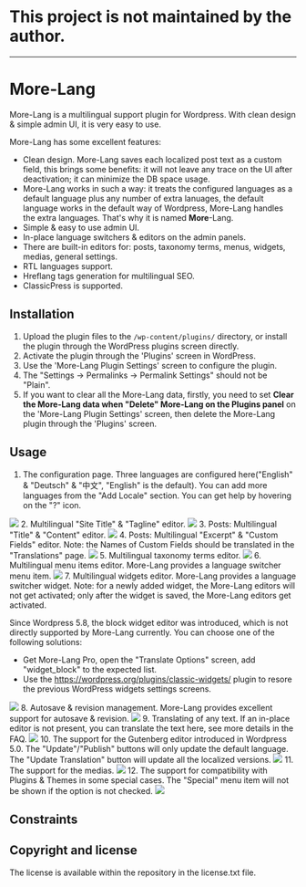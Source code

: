 <h1>This project is not maintained by the author.</h1>
<hr>

More-Lang
=======

More-Lang is a multilingual support plugin for Wordpress. With clean design & simple admin UI, it is very easy to use.

More-Lang has some excellent features:

* Clean design. More-Lang saves each localized post text as a custom field, this brings some benefits: it will not leave any trace on the UI after deactivation; it can minimize the DB space usage.
* More-Lang works in such a way: it treats the configured languages as a default language plus any number of extra lanuages, the default language works in the default way of Wordpress, More-Lang handles the extra languages. That's why it is named __More__-Lang.
* Simple & easy to use admin UI.
* In-place language switchers & editors on the admin panels.
* There are built-in editors for: posts, taxonomy terms, menus, widgets, medias, general settings.
* RTL languages support.
* Hreflang tags generation for multilingual SEO.
* ClassicPress is supported.

Installation
-----

1. Upload the plugin files to the `/wp-content/plugins/` directory, or install the plugin through the WordPress plugins screen directly.
2. Activate the plugin through the 'Plugins' screen in WordPress.
3. Use the 'More-Lang Plugin Settings' screen to configure the plugin.
4. The "Settings -> Permalinks -> Permalink Settings" should not be "Plain".
5. If you want to clear all the More-Lang data, firstly, you need to set __Clear the More-Lang data when "Delete" More-Lang on the Plugins panel__ on the 'More-Lang Plugin Settings' screen, then delete the More-Lang plugin through the 'Plugins' screen.

Usage
-----
1. The configuration page. Three languages are configured here("English" & "Deutsch" & "中文", "English" is the default). You can add more languages from the "Add Locale" section. You can get help by hovering on the "?" icon.
<img src="https://user-images.githubusercontent.com/22025586/137051739-ee393523-1601-48fe-917a-2e449b5adca4.png">
2. Multilingual "Site Title" & "Tagline" editor.
<img src="https://user-images.githubusercontent.com/22025586/137051744-78f062df-d973-4d92-adac-168475e77664.png">
3. Posts: Multilingual "Title" & "Content" editor.
<img src="https://user-images.githubusercontent.com/22025586/137051745-552ea626-7f6d-4298-994e-b8d753c9c9ec.png">
4. Posts: Multilingual "Excerpt" & "Custom Fields" editor. Note: the Names of Custom Fields should be translated in the "Translations" page.
<img src="https://user-images.githubusercontent.com/22025586/137051746-ce2a9124-faad-4bf3-aae1-323222b3a498.png">
5. Multilingual taxonomy terms editor.
<img src="https://user-images.githubusercontent.com/22025586/137051749-3422773a-e6c5-4ca2-bea0-d4bb0833b146.png">
6. Multilingual menu items editor. More-Lang provides a language switcher menu item.
<img src="https://user-images.githubusercontent.com/22025586/137051751-17eb4fd9-9ff4-48e3-b46c-f44378215859.png">
7. Multilingual widgets editor. More-Lang provides a language switcher widget. Note: for a newly added widget, the More-Lang editors will not get activated; only after the widget is saved, the More-Lang editors get activated.

Since Wordpress 5.8, the block widget editor was introduced, which is not directly supported by More-Lang currently. You can choose one of the following solutions:
- Get More-Lang Pro, open the "Translate Options" screen, add "widget_block" to the expected list.
- Use the https://wordpress.org/plugins/classic-widgets/ plugin to resore the previous WordPress widgets settings screens.
<img src="https://user-images.githubusercontent.com/22025586/137051755-b02d3b84-6ba7-4bfb-8fc9-70b950ac45bb.png">
8. Autosave & revision management. More-Lang provides excellent support for autosave & revision.
<img src="https://user-images.githubusercontent.com/22025586/137051757-6784d76b-f0f4-4428-b3cf-1d985cf8cef8.png">
9. Translating of any text. If an in-place editor is not present, you can translate the text here, see more details in the FAQ.
<img src="https://user-images.githubusercontent.com/22025586/137051761-1cc37c3f-b395-4165-adce-fd2c127ce5a2.png">
10. The support for the Gutenberg editor introduced in Wordpress 5.0. The "Update"/"Publish" buttons will only update the default language. The "Update Translation" button will update all the localized versions.
<img src="https://user-images.githubusercontent.com/22025586/137051762-130aab6a-d704-44b9-b41a-3297ff1afee5.png">
11. The support for the medias.
<img src="https://user-images.githubusercontent.com/22025586/137051763-d53a42ce-16c4-4677-85f2-dffe32c547d8.png">
12. The support for compatibility with Plugins & Themes in some special cases. The "Special" menu item will not be shown if the option is not checked.
<img src="https://user-images.githubusercontent.com/22025586/137051764-67de6bd2-39eb-415a-bb06-436af01aaf53.png">

Constraints
-----------

Copyright and license
---------------------
The license is available within the repository in the license.txt file.
